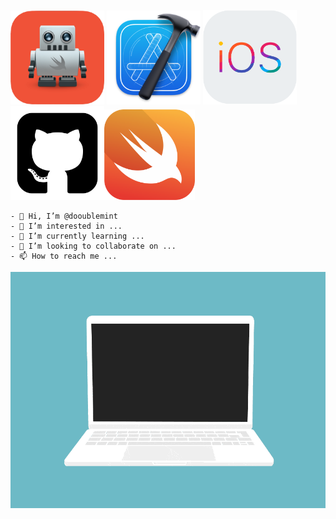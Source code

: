 
   <img src="https://github.com/dooublemint/dooublemint/blob/main/img/15467072.png" width="150" /> <img src="https://github.com/dooublemint/dooublemint/blob/main/img/Xcode_icon.png" width="150" /> <img src="https://github.com/dooublemint/dooublemint/blob/main/img/ios.png" width="150" /><img src="https://github.com/dooublemint/dooublemint/blob/main/img/github.png" width="150" /><img src="https://github.com/dooublemint/dooublemint/blob/main/img/swift.png" width="145" />

    - 👋 Hi, I’m @dooublemint
    - 👀 I’m interested in ...
    - 🌱 I’m currently learning ...
    - 💞️ I’m looking to collaborate on ...
    - 📫 How to reach me ...

   ![Image alt](https://github.com/dooublemint/dooublemint/blob/main/gif/code.gif)

<!---
dooublemint/dooublemint is a ✨ special ✨ repository because its `README.md` (this file) appears on your GitHub profile.
You can click the Preview link to take a look at your changes.

![Иллюстрация к проекту](https://github.com/jon/coolproject/raw/master/image/image.png)

![Image alt](https://github.com/{username}/{repository}/raw/{branch}/{path}/image.png)

{username} — ваш ник на ГитХабе;
{repository} — репозиторий где хранятся картинки;
{branch} — ветка репозитория;
{path} — путь к месту нахождения картинки.
--->
